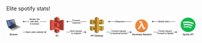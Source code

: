 Elite spotify stats!



![Architecture](https://github.com/ethancschwab/elite-spotify-stats/blob/master/EliteStats.jpg)
